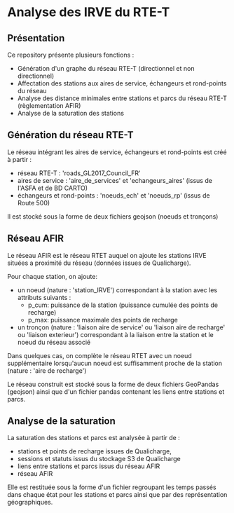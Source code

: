 # Analyse des IRVE du RTE-T

## Présentation

Ce repository présente plusieurs fonctions :

- Génération d'un graphe du réseau RTE-T (directionnel et non directionnel)
- Affectation des stations aux aires de service, échangeurs et rond-points du réseau
- Analyse des distance minimales entre stations et parcs du réseau RTE-T (règlementation AFIR)
- Analyse de la saturation des stations 

## Génération du réseau RTE-T

Le réseau intégrant les aires de service, échangeurs et rond-points est créé à partir :

- réseau RTE-T : 'roads_GL2017_Council_FR'
- aires de service : 'aire_de_services' et 'echangeurs_aires' (issus de l'ASFA et de BD CARTO)
- échangeurs et rond-points : 'noeuds_ech' et 'noeuds_rp' (issus de Route 500)

Il est stocké sous la forme de deux fichiers geojson (noeuds et tronçons)

## Réseau AFIR

Le réseau AFIR est le réseau RTET auquel on ajoute les stations IRVE situées a proximité du réseau (données issues de Qualicharge). 

Pour chaque station, on ajoute:

- un noeud (nature : 'station_IRVE') correspondant à la station avec les attributs suivants :
  - p_cum: puissance de la station (puissance cumulée des points de recharge)
  - p_max: puissance maximale des points de recharge
- un tronçon (nature : 'liaison aire de service' ou 'liaison aire de recharge' ou 'liaison exterieur') correspondant à la liaison entre la station et le noeud du réseau associé

Dans quelques cas, on complète le réseau RTET avec un noeud supplémentaire lorsqu'aucun noeud est suffisamment proche de la station (nature : 'aire de recharge')

Le réseau construit est stocké sous la forme de deux fichiers GeoPandas (geojson) ainsi que d'un fichier pandas contenant les liens entre stations et parcs.

## Analyse de la saturation

La saturation des stations et parcs est analysée à partir de :

- stations et points de recharge issues de Qualicharge,
- sessions et statuts issus du stockage S3 de Qualicharge
- liens entre stations et parcs issus du réseau AFIR
- réseau AFIR

Elle est restituée sous la forme d'un fichier regroupant les temps passés dans chaque état pour les stations et parcs ainsi que par des représentation géographiques.
